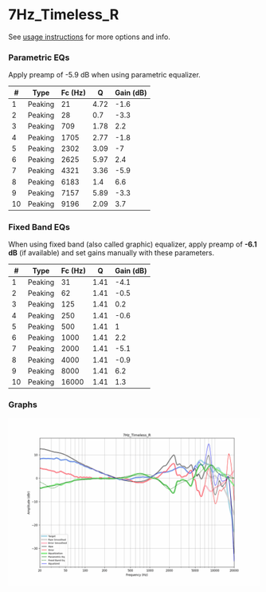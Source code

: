 # 7Hz_Timeless_R
See [usage instructions](https://github.com/jaakkopasanen/AutoEq#usage) for more options and info.

### Parametric EQs
Apply preamp of -5.9 dB when using parametric equalizer.

|   # | Type    |   Fc (Hz) |    Q |   Gain (dB) |
|-----|---------|-----------|------|-------------|
|   1 | Peaking |        21 | 4.72 |        -1.6 |
|   2 | Peaking |        28 | 0.7  |        -3.3 |
|   3 | Peaking |       709 | 1.78 |         2.2 |
|   4 | Peaking |      1705 | 2.77 |        -1.8 |
|   5 | Peaking |      2302 | 3.09 |        -7   |
|   6 | Peaking |      2625 | 5.97 |         2.4 |
|   7 | Peaking |      4321 | 3.36 |        -5.9 |
|   8 | Peaking |      6183 | 1.4  |         6.6 |
|   9 | Peaking |      7157 | 5.89 |        -3.3 |
|  10 | Peaking |      9196 | 2.09 |         3.7 |

### Fixed Band EQs
When using fixed band (also called graphic) equalizer, apply preamp of **-6.1 dB** (if available) and set gains manually with these parameters.

|   # | Type    |   Fc (Hz) |    Q |   Gain (dB) |
|-----|---------|-----------|------|-------------|
|   1 | Peaking |        31 | 1.41 |        -4.1 |
|   2 | Peaking |        62 | 1.41 |        -0.5 |
|   3 | Peaking |       125 | 1.41 |         0.2 |
|   4 | Peaking |       250 | 1.41 |        -0.6 |
|   5 | Peaking |       500 | 1.41 |         1   |
|   6 | Peaking |      1000 | 1.41 |         2.2 |
|   7 | Peaking |      2000 | 1.41 |        -5.1 |
|   8 | Peaking |      4000 | 1.41 |        -0.9 |
|   9 | Peaking |      8000 | 1.41 |         6.2 |
|  10 | Peaking |     16000 | 1.41 |         1.3 |

### Graphs
![](./7Hz_Timeless_R.png)
